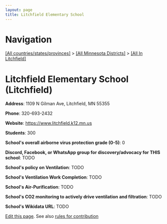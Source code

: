 ```yaml
---
layout: page
title: Litchfield Elementary School
---
```

# Navigation

[[All countries/states/provinces]](../../..) > [[All Minnesota Districts]](../..) > [[All In Litchfield]](..)

# Litchfield Elementary School (Litchfield)

**Address**: 1109 N Gilman Ave, Litchfield, MN 55355

**Phone**: 320-693-2432

**Website**: <https://www.litchfield.k12.mn.us>

**Students**: 300

**School's overall airborne virus protection grade (0-5)**: 0

**Discord, Facebook, or WhatsApp group for discovery/advocacy for THIS school**: TODO

**School's policy on Ventilation**: TODO

**School's Ventilation Work Completion**: TODO

**School's Air-Purification**: TODO

**School's CO2 monitoring to actively drive ventilation and filtration**: TODO

**School's Wikidata URL**: TODO


[Edit this page](https://github.com/ventilate-schools/MN/edit/main/./Litchfield/Litchfield_Elementary_School.md). See also [rules for contribution](../../../contribution-rules/)